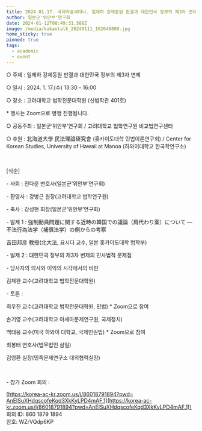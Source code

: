 ```yaml
---
title: 2024.01.17. 국제학술세미나. 일제하 강제동원 판결과 대한민국 정부의 제3자 변제
author: 일본군'위안부'연구회
date: 2024-01-12T08:49:31.588Z
image: /media/kakaotalk_20240111_162648809.jpg
home_sticky: true
pinned: true
tags:
  - academic
  - event
---
```

○ 주제 : 일제하 강제동원 판결과 대한민국 정부의 제3자 변제

○ 일시 : 2024. 1. 17.(수) 13:30 - 16:00

○ 장소 : 고려대학교 법학전문대학원 (신법학관 401호)

\* 행사는 Zoom으로 병행 진행됩니다.

○ 공동주최 : 일본군‘위안부’연구회 / 고려대학교 법학연구원 비교법연구센터

○ 후원 : 北海道大學 民法理論硏究會 (홋카이도대학 민법이론연구회) / Center for Korean Studies, University of Hawaii at Manoa (하와이대학교 한국학연구소)

 

\[식순]

\- 사회 : 전다운 변호사(일본군‘위안부’연구회)

\- 환영사 : 강병근 원장(고려대학교 법학연구원)

\- 축사 : 강성현 회장(일본군‘위안부’연구회)



\- 발제 1 : 強制動員問題に関する近時の韓国での議論（肩代わり案）について ―不法行為法学（補償法学）の側からの考察

吉田邦彦 教授(北大法, 요시다 교수, 일본 홋카이도대학 법학부)

\- 발제 2 : 대한민국 정부의 제3자 변제의 민사법적 문제점

\- 당사자의 의사와 이익의 시각에서의 비판

김제완 교수(고려대학교 법학전문대학원)



\- 토론 :

최우진 교수(고려대학교 법학전문대학원, 민법) * Zoom으로 참여

손기영 교수(고려대학교 아세아문제연구원, 국제정치)

백태웅 교수(미국 하와이 대학교, 국제인권법) * Zoom으로 참여

최봉태 변호사(법무법인 삼일)

김영환 실장(민족문제연구소 대외협력실장)

 

\- 참가 Zoom 회의 : 

[https://korea-ac-kr.zoom.us/j/​86018791894?pwd=​AnEISuXHdqscofeKqd3XkKyLPD4mAF​.1](https://korea-ac-kr.zoom.us/j/86018791894?pwd=AnEISuXHdqscofeKqd3XkKyLPD4mAF.1)\
\
회의 ID: 860 1879 1894\
암호: WZrVQdp6KP